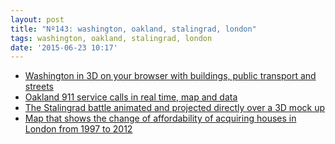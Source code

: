 ```yaml
---
layout: post
title: "Nº143: washington, oakland, stalingrad, london"
tags: washington, oakland, stalingrad, london
date: '2015-06-23 10:17'
---
```


* [Washington in 3D on your browser with buildings, public transport and streets](http://cesiumjs.org/2015/06/19/Washington-DC-in-3D/)
* [Oakland 911 service calls in real time, map and data](http://mapgis.oaklandnet.com/callsforservice/)
* [The Stalingrad battle animated and projected directly over a 3D mock up](https://vimeo.com/130956279)
* [Map that shows the change of affordability of acquiring houses in
London from 1997 to 2012](http://www.reades.com/2015/06/23/mapping-the-changing-affordability-of-london/)
